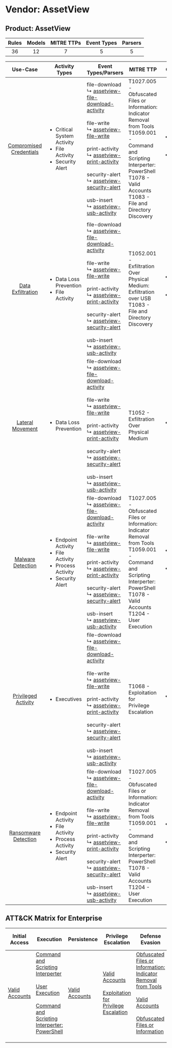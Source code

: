 Vendor: AssetView
=================
Product: AssetView
------------------
| Rules | Models | MITRE TTPs | Event Types | Parsers |
|:-----:|:------:|:----------:|:-----------:|:-------:|
|  36   |   12   |     7      |      5      |    5    |

|                                 Use-Case                                  | Activity Types                                                                                            | Event Types/Parsers                                                                                                                                                                                                                                                                                                                                                                                                                                                                                                                                           | MITRE TTP                                                                                                                                                                                                    | Content                                              |
|:-------------------------------------------------------------------------:| --------------------------------------------------------------------------------------------------------- | ------------------------------------------------------------------------------------------------------------------------------------------------------------------------------------------------------------------------------------------------------------------------------------------------------------------------------------------------------------------------------------------------------------------------------------------------------------------------------------------------------------------------------------------------------------- | ------------------------------------------------------------------------------------------------------------------------------------------------------------------------------------------------------------ | ---------------------------------------------------- |
| [Compromised Credentials](../UseCases/usecase_compromised_credentials.md) | <ul><li>Critical System Activity</li><li>File Activity</li><li>Security Alert</li></ul>                   |  file-download<br> ↳ [assetview-file-download-activity](../Parsers/parserContent_assetview-file-download-activity.md)<br><br> file-write<br> ↳ [assetview-file-write](../Parsers/parserContent_assetview-file-write.md)<br><br> print-activity<br> ↳ [assetview-print-activity](../Parsers/parserContent_assetview-print-activity.md)<br><br> security-alert<br> ↳ [assetview-security-alert](../Parsers/parserContent_assetview-security-alert.md)<br><br> usb-insert<br> ↳ [assetview-usb-activity](../Parsers/parserContent_assetview-usb-activity.md)<br> | T1027.005 - Obfuscated Files or Information: Indicator Removal from Tools<br>T1059.001 - Command and Scripting Interperter: PowerShell<br>T1078 - Valid Accounts<br>T1083 - File and Directory Discovery<br> | <ul><li>18 Rules</li></ul><ul><li>6 Models</li></ul> |
|       [Data Exfiltration](../UseCases/usecase_data_exfiltration.md)       | <ul><li>Data Loss Prevention</li><li>File Activity</li></ul>                                              |  file-download<br> ↳ [assetview-file-download-activity](../Parsers/parserContent_assetview-file-download-activity.md)<br><br> file-write<br> ↳ [assetview-file-write](../Parsers/parserContent_assetview-file-write.md)<br><br> print-activity<br> ↳ [assetview-print-activity](../Parsers/parserContent_assetview-print-activity.md)<br><br> security-alert<br> ↳ [assetview-security-alert](../Parsers/parserContent_assetview-security-alert.md)<br><br> usb-insert<br> ↳ [assetview-usb-activity](../Parsers/parserContent_assetview-usb-activity.md)<br> | T1052.001 - Exfiltration Over Physical Medium: Exfiltration over USB<br>T1083 - File and Directory Discovery<br>                                                                                             | <ul><li>9 Rules</li></ul><ul><li>6 Models</li></ul>  |
|        [Lateral Movement](../UseCases/usecase_lateral_movement.md)        | <ul><li>Data Loss Prevention</li></ul>                                                                    |  file-download<br> ↳ [assetview-file-download-activity](../Parsers/parserContent_assetview-file-download-activity.md)<br><br> file-write<br> ↳ [assetview-file-write](../Parsers/parserContent_assetview-file-write.md)<br><br> print-activity<br> ↳ [assetview-print-activity](../Parsers/parserContent_assetview-print-activity.md)<br><br> security-alert<br> ↳ [assetview-security-alert](../Parsers/parserContent_assetview-security-alert.md)<br><br> usb-insert<br> ↳ [assetview-usb-activity](../Parsers/parserContent_assetview-usb-activity.md)<br> | T1052 - Exfiltration Over Physical Medium<br>                                                                                                                                                                | <ul><li>1 Rules</li></ul>                            |
|       [Malware Detection](../UseCases/usecase_malware_detection.md)       | <ul><li>Endpoint Activity</li><li>File Activity</li><li>Process Activity</li><li>Security Alert</li></ul> |  file-download<br> ↳ [assetview-file-download-activity](../Parsers/parserContent_assetview-file-download-activity.md)<br><br> file-write<br> ↳ [assetview-file-write](../Parsers/parserContent_assetview-file-write.md)<br><br> print-activity<br> ↳ [assetview-print-activity](../Parsers/parserContent_assetview-print-activity.md)<br><br> security-alert<br> ↳ [assetview-security-alert](../Parsers/parserContent_assetview-security-alert.md)<br><br> usb-insert<br> ↳ [assetview-usb-activity](../Parsers/parserContent_assetview-usb-activity.md)<br> | T1027.005 - Obfuscated Files or Information: Indicator Removal from Tools<br>T1059.001 - Command and Scripting Interperter: PowerShell<br>T1078 - Valid Accounts<br>T1204 - User Execution<br>               | <ul><li>12 Rules</li></ul><ul><li>4 Models</li></ul> |
|     [Privileged Activity](../UseCases/usecase_privileged_activity.md)     | <ul><li>Executives</li></ul>                                                                              |  file-download<br> ↳ [assetview-file-download-activity](../Parsers/parserContent_assetview-file-download-activity.md)<br><br> file-write<br> ↳ [assetview-file-write](../Parsers/parserContent_assetview-file-write.md)<br><br> print-activity<br> ↳ [assetview-print-activity](../Parsers/parserContent_assetview-print-activity.md)<br><br> security-alert<br> ↳ [assetview-security-alert](../Parsers/parserContent_assetview-security-alert.md)<br><br> usb-insert<br> ↳ [assetview-usb-activity](../Parsers/parserContent_assetview-usb-activity.md)<br> | T1068 - Exploitation for Privilege Escalation<br>                                                                                                                                                            | <ul><li>1 Rules</li></ul>                            |
|    [Ransomware Detection](../UseCases/usecase_ransomware_detection.md)    | <ul><li>Endpoint Activity</li><li>File Activity</li><li>Process Activity</li><li>Security Alert</li></ul> |  file-download<br> ↳ [assetview-file-download-activity](../Parsers/parserContent_assetview-file-download-activity.md)<br><br> file-write<br> ↳ [assetview-file-write](../Parsers/parserContent_assetview-file-write.md)<br><br> print-activity<br> ↳ [assetview-print-activity](../Parsers/parserContent_assetview-print-activity.md)<br><br> security-alert<br> ↳ [assetview-security-alert](../Parsers/parserContent_assetview-security-alert.md)<br><br> usb-insert<br> ↳ [assetview-usb-activity](../Parsers/parserContent_assetview-usb-activity.md)<br> | T1027.005 - Obfuscated Files or Information: Indicator Removal from Tools<br>T1059.001 - Command and Scripting Interperter: PowerShell<br>T1078 - Valid Accounts<br>T1204 - User Execution<br>               | <ul><li>12 Rules</li></ul><ul><li>4 Models</li></ul> |

ATT&CK Matrix for Enterprise
----------------------------
| Initial Access                                                      | Execution                                                                                                                                                                                                                                                       | Persistence                                                         | Privilege Escalation                                                                                                                                          | Defense Evasion                                                                                                                                                                                                                                                               | Credential Access | Discovery                                                                         | Lateral Movement | Collection | Command and Control | Exfiltration                                                                                                                                                                                            | Impact |
| ------------------------------------------------------------------- | --------------------------------------------------------------------------------------------------------------------------------------------------------------------------------------------------------------------------------------------------------------- | ------------------------------------------------------------------- | ------------------------------------------------------------------------------------------------------------------------------------------------------------- | ----------------------------------------------------------------------------------------------------------------------------------------------------------------------------------------------------------------------------------------------------------------------------- | ----------------- | --------------------------------------------------------------------------------- | ---------------- | ---------- | ------------------- | ------------------------------------------------------------------------------------------------------------------------------------------------------------------------------------------------------- | ------ |
| [Valid Accounts](https://attack.mitre.org/techniques/T1078)<br><br> | [Command and Scripting Interperter](https://attack.mitre.org/techniques/T1059)<br><br>[User Execution](https://attack.mitre.org/techniques/T1204)<br><br>[Command and Scripting Interperter: PowerShell](https://attack.mitre.org/techniques/T1059/001)<br><br> | [Valid Accounts](https://attack.mitre.org/techniques/T1078)<br><br> | [Valid Accounts](https://attack.mitre.org/techniques/T1078)<br><br>[Exploitation for Privilege Escalation](https://attack.mitre.org/techniques/T1068)<br><br> | [Obfuscated Files or Information: Indicator Removal from Tools](https://attack.mitre.org/techniques/T1027/005)<br><br>[Valid Accounts](https://attack.mitre.org/techniques/T1078)<br><br>[Obfuscated Files or Information](https://attack.mitre.org/techniques/T1027)<br><br> |                   | [File and Directory Discovery](https://attack.mitre.org/techniques/T1083)<br><br> |                  |            |                     | [Exfiltration Over Physical Medium: Exfiltration over USB](https://attack.mitre.org/techniques/T1052/001)<br><br>[Exfiltration Over Physical Medium](https://attack.mitre.org/techniques/T1052)<br><br> |        |
